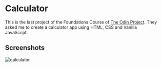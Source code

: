 # Calculator

This is the last project of the Foundations Course of [The Odin Project](https://www.theodinproject.com/lessons/foundations-calculator). They asked me to create a calculator app using HTML, CSS and Vanilla JavaScript.

## Screenshots

![calculator](https://github.com/igcarvalhaes/portfolio-website/assets/51299304/0b5c3ee5-85ba-44cd-84c0-e4718aadc419)
